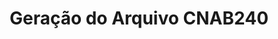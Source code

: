 ---
title: Geração do Arquivo CNAB240
api:
  file: readme-hml-corebank.json
  operationId: get_v1-account-cnab240-agency-account-startdate-enddate
hidden: false
---